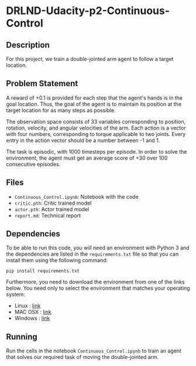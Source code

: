 # DRLND-Udacity-p2-Continuous-Control

## Description 
For this project, we train a double-jointed arm agent to follow a target location.

## Problem Statement 
A reward of +0.1 is provided for each step that the agent's hands is in the goal location.
Thus, the goal of the agent is to maintain its position at
the target location for as many
steps as possible.

The observation space consists of 33 variables corresponding to position, 
rotation, velocity, and angular velocities of the arm. 
Each action is a vector with four numbers, corresponding to torque
applicable to two joints. Every 
entry in the action vector should be a number between -1 and 1. 

The task is episodic, with 1000 timesteps per episode. In order to solve
the environment, the agent must get an average score of +30 over 100 consecutive
episodes.

## Files 
- `Continuous_Control.ipynb`: Notebook with the code 
- `critic.pth`: Critic trained model
- `actor.pth`: Actor trained model 
- `report.md`: Technical report
## Dependencies
To be able to run this code, you will need an environment with Python 3 and 
the dependencies are listed in the `requirements.txt` file so that you can install them
using the following command: 
```
pip install requirements.txt
``` 

Furthermore, you need to download the environment from one of the links below. You need only to select
the environment that matches your operating system:
- Linux : [link](https://s3-us-west-1.amazonaws.com/udacity-drlnd/P2/Reacher/one_agent/Reacher_Linux.zip)
- MAC OSX : [link](https://s3-us-west-1.amazonaws.com/udacity-drlnd/P2/Reacher/Reacher.app.zip)
- Windows : [link](https://s3-us-west-1.amazonaws.com/udacity-drlnd/P2/Reacher/Reacher_Windows_x86_64.zip)

## Running
Run the cells in the notebook `Continuous_Control.ipynb` to train an agent that solves our required
task of moving the double-jointed arm.

